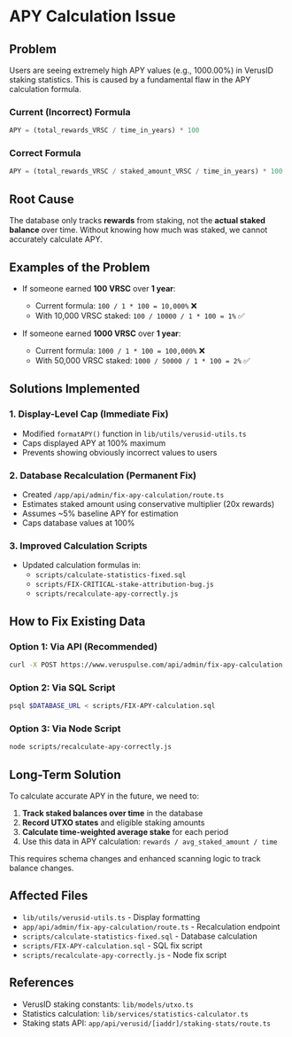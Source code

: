 # APY Calculation Issue

## Problem

Users are seeing extremely high APY values (e.g., 1000.00%) in VerusID staking statistics. This is caused by a fundamental flaw in the APY calculation formula.

### Current (Incorrect) Formula

```sql
APY = (total_rewards_VRSC / time_in_years) * 100
```

### Correct Formula

```sql
APY = (total_rewards_VRSC / staked_amount_VRSC / time_in_years) * 100
```

## Root Cause

The database only tracks **rewards** from staking, not the **actual staked balance** over time. Without knowing how much was staked, we cannot accurately calculate APY.

## Examples of the Problem

- If someone earned **100 VRSC** over **1 year**:
  - Current formula: `100 / 1 * 100 = 10,000%` ❌
  - With 10,000 VRSC staked: `100 / 10000 / 1 * 100 = 1%` ✅

- If someone earned **1000 VRSC** over **1 year**:
  - Current formula: `1000 / 1 * 100 = 100,000%` ❌
  - With 50,000 VRSC staked: `1000 / 50000 / 1 * 100 = 2%` ✅

## Solutions Implemented

### 1. Display-Level Cap (Immediate Fix)

- Modified `formatAPY()` function in `lib/utils/verusid-utils.ts`
- Caps displayed APY at 100% maximum
- Prevents showing obviously incorrect values to users

### 2. Database Recalculation (Permanent Fix)

- Created `/app/api/admin/fix-apy-calculation/route.ts`
- Estimates staked amount using conservative multiplier (20x rewards)
- Assumes ~5% baseline APY for estimation
- Caps database values at 100%

### 3. Improved Calculation Scripts

- Updated calculation formulas in:
  - `scripts/calculate-statistics-fixed.sql`
  - `scripts/FIX-CRITICAL-stake-attribution-bug.js`
  - `scripts/recalculate-apy-correctly.js`

## How to Fix Existing Data

### Option 1: Via API (Recommended)

```bash
curl -X POST https://www.veruspulse.com/api/admin/fix-apy-calculation
```

### Option 2: Via SQL Script

```bash
psql $DATABASE_URL < scripts/FIX-APY-calculation.sql
```

### Option 3: Via Node Script

```bash
node scripts/recalculate-apy-correctly.js
```

## Long-Term Solution

To calculate accurate APY in the future, we need to:

1. **Track staked balances over time** in the database
2. **Record UTXO states** and eligible staking amounts
3. **Calculate time-weighted average stake** for each period
4. Use this data in APY calculation: `rewards / avg_staked_amount / time`

This requires schema changes and enhanced scanning logic to track balance changes.

## Affected Files

- `lib/utils/verusid-utils.ts` - Display formatting
- `app/api/admin/fix-apy-calculation/route.ts` - Recalculation endpoint
- `scripts/calculate-statistics-fixed.sql` - Database calculation
- `scripts/FIX-APY-calculation.sql` - SQL fix script
- `scripts/recalculate-apy-correctly.js` - Node fix script

## References

- VerusID staking constants: `lib/models/utxo.ts`
- Statistics calculation: `lib/services/statistics-calculator.ts`
- Staking stats API: `app/api/verusid/[iaddr]/staking-stats/route.ts`
